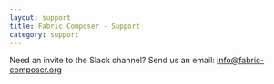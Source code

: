 ```yaml
---
layout: support
title: Fabric Composer - Support
category: support
---
```

Need an invite to the Slack channel?  Send us an email: info@fabric-composer.org
